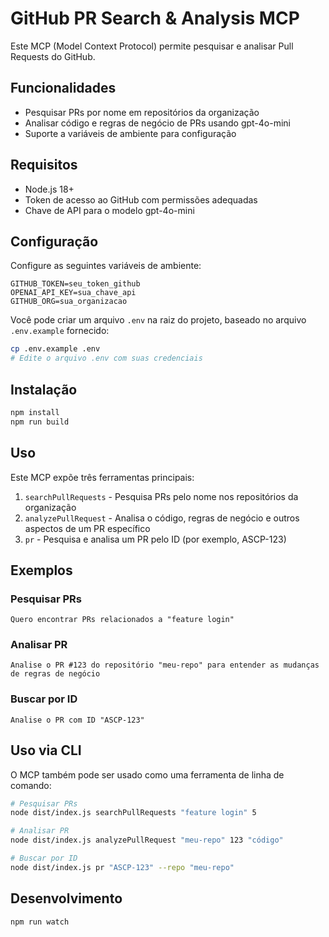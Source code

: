 # GitHub PR Search & Analysis MCP

Este MCP (Model Context Protocol) permite pesquisar e analisar Pull Requests do GitHub.

## Funcionalidades

- Pesquisar PRs por nome em repositórios da organização
- Analisar código e regras de negócio de PRs usando gpt-4o-mini
- Suporte a variáveis de ambiente para configuração

## Requisitos

- Node.js 18+
- Token de acesso ao GitHub com permissões adequadas
- Chave de API para o modelo gpt-4o-mini

## Configuração

Configure as seguintes variáveis de ambiente:

```
GITHUB_TOKEN=seu_token_github
OPENAI_API_KEY=sua_chave_api
GITHUB_ORG=sua_organizacao
```

Você pode criar um arquivo `.env` na raiz do projeto, baseado no arquivo `.env.example` fornecido:

```bash
cp .env.example .env
# Edite o arquivo .env com suas credenciais
```

## Instalação

```bash
npm install
npm run build
```

## Uso

Este MCP expõe três ferramentas principais:

1. `searchPullRequests` - Pesquisa PRs pelo nome nos repositórios da organização
2. `analyzePullRequest` - Analisa o código, regras de negócio e outros aspectos de um PR específico
3. `pr` - Pesquisa e analisa um PR pelo ID (por exemplo, ASCP-123)

## Exemplos

### Pesquisar PRs

```
Quero encontrar PRs relacionados a "feature login"
```

### Analisar PR

```
Analise o PR #123 do repositório "meu-repo" para entender as mudanças de regras de negócio
```

### Buscar por ID

```
Analise o PR com ID "ASCP-123"
```

## Uso via CLI

O MCP também pode ser usado como uma ferramenta de linha de comando:

```bash
# Pesquisar PRs
node dist/index.js searchPullRequests "feature login" 5

# Analisar PR
node dist/index.js analyzePullRequest "meu-repo" 123 "código"

# Buscar por ID
node dist/index.js pr "ASCP-123" --repo "meu-repo"
```

## Desenvolvimento

```bash
npm run watch
``` 